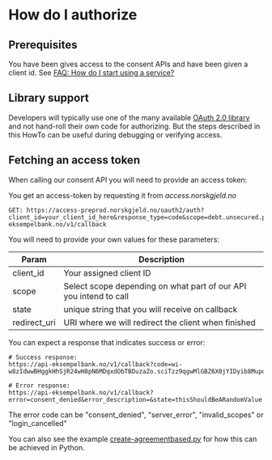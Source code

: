 # How do I authorize

## Prerequisites

You have been gives access to the consent APIs and have been given a client id. See [FAQ: How do I start using a service?](../explanation/index.md#how-do-i-start)


## Library support

Developers will typically use one of the many available [OAuth 2.0 library](https://oauth.net/code/) and not hand-roll their own code for authorizing. But the steps described in this HowTo can be useful during debugging or verifying access.


## Fetching an access token

When calling our consent API you will need to provide an access token:

You get an access-token by requesting it from *access.norskgjeld.no*

```
GET: https://access-preprod.norskgjeld.no/oauth2/auth?client_id=your_client_id_here&response_type=code&scope=debt.unsecured.presentation&state=thisShouldBeARandomValue&redirect_uri=https://api-eksempelbank.no/v1/callback
```

You will need to provide your own values for these parameters:

| Param        | Description                                                       |
|--------------|-------------------------------------------------------------------|
| client_id    | Your assigned client ID                                           |
| scope        | Select scope depending on what part of our API you intend to call |
| state        | unique string that you will receive on callback                   |
| redirect_uri | URI where we will redirect the client when finished               |

You can expect a response that indicates success or error:

```
# Success response:
https://api-eksempelbank.no/v1/callback?code=wi-w8zIdwwBHggkHhSjR24wH8pN6MDqxdObTBDuzaZo.sciTzz9qgwMlGBZ6X0jYIDyib8MupoIp5gbIJBxnTCs&scope=debt.unsecured.presentation&state=thisShouldBeARandomValue

# Error response:
https://api-eksempelbank.no/v1/callback?error=consent_denied&error_description=&state=thisShouldBeARandomValue
```

The error code can be "consent_denied", "server_error", "invalid_scopes" or "login_cancelled"

You can also see the example [create-agreementbased.py](../reference/assets/create-agreementbased.py) for how this can be achieved in Python.

